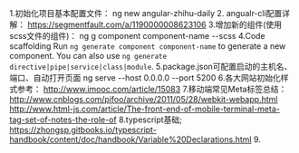 

1.初始化项目基本配置文件： ng new angular-zhihu-daily
2. angualr-cli配置详解： https://segmentfault.com/a/1190000008623106
3.增加新的组件(使用scss文件的组件)：          ng g component component-name --scss 
4.Code scaffolding
Run `ng generate component component-name` to generate a new component. You can also use `ng generate directive|pipe|service|class|module`.
5.package.json可配置启动的主机名、端口、自动打开页面
ng serve --host 0.0.0.0 --port 5200
6.各大网站初始化样式参考：
http://www.imooc.com/article/15083
7.移动端常见Meta标签总结：
http://www.cnblogs.com/pifoo/archive/2011/05/28/webkit-webapp.html
http://www.html-js.com/article/The-front-end-of-mobile-terminal-meta-tag-set-of-notes-the-role-of
8.typescript基础;
https://zhongsp.gitbooks.io/typescript-handbook/content/doc/handbook/Variable%20Declarations.html
9.
